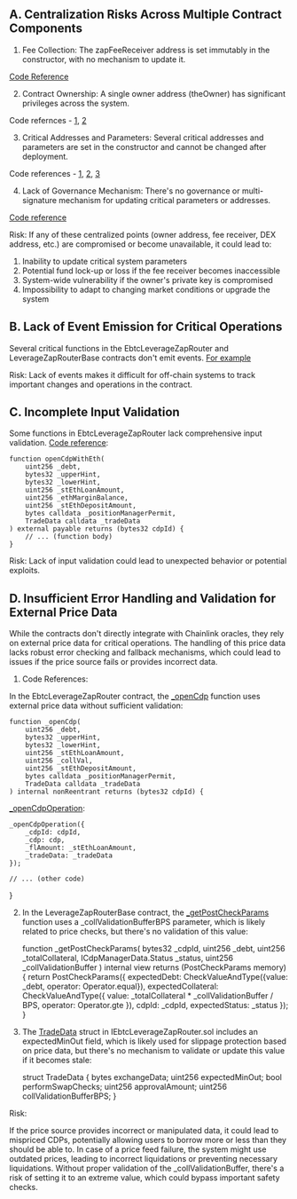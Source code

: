 ## A. Centralization Risks Across Multiple Contract Components

1. Fee Collection: The zapFeeReceiver address is set immutably in the constructor, with no mechanism to update it.

[Code Reference](https://github.com/code-423n4/2024-06-badger/blob/9173558ee1ac8a78a7ae0a39b97b50ff0dd9e0f8/ebtc-zap-router/src/LeverageZapRouterBase.sol#L26C1-L28C6)

2. Contract Ownership: A single owner address (theOwner) has significant privileges across the system.

Code refernces - [1](https://github.com/code-423n4/2024-06-badger/blob/9173558ee1ac8a78a7ae0a39b97b50ff0dd9e0f8/ebtc-zap-router/src/LeverageZapRouterBase.sol#L24-L49), [2](https://github.com/code-423n4/2024-06-badger/blob/9173558ee1ac8a78a7ae0a39b97b50ff0dd9e0f8/ebtc-zap-router/src/LeverageZapRouterBase.sol#L61-L62)


3. Critical Addresses and Parameters: Several critical addresses and parameters are set in the constructor and cannot be changed after deployment.

Code references - [1](https://github.com/code-423n4/2024-06-badger/blob/9173558ee1ac8a78a7ae0a39b97b50ff0dd9e0f8/ebtc-zap-router/src/LeverageZapRouterBase.sol#L22-L28), [2](https://github.com/code-423n4/2024-06-badger/blob/9173558ee1ac8a78a7ae0a39b97b50ff0dd9e0f8/ebtc-zap-router/src/LeverageZapRouterBase.sol#L50-L52), [3](https://github.com/code-423n4/2024-06-badger/blob/9173558ee1ac8a78a7ae0a39b97b50ff0dd9e0f8/ebtc-protocol/packages/contracts/contracts/LeverageMacroBase.sol#L51-L59)

4. Lack of Governance Mechanism: There's no governance or multi-signature mechanism for updating critical parameters or addresses.

[Code reference](https://github.com/code-423n4/2024-06-badger/blob/9173558ee1ac8a78a7ae0a39b97b50ff0dd9e0f8/ebtc-zap-router/src/EbtcLeverageZapRouter.sol#L21-L23)

Risk:
If any of these centralized points (owner address, fee receiver, DEX address, etc.) are compromised or become unavailable, it could lead to:

1. Inability to update critical system parameters
2. Potential fund lock-up or loss if the fee receiver becomes inaccessible
3. System-wide vulnerability if the owner's private key is compromised
4. Impossibility to adapt to changing market conditions or upgrade the system

## B. Lack of Event Emission for Critical Operations

Several critical functions in the EbtcLeverageZapRouter and LeverageZapRouterBase contracts don't emit events. [For example](https://github.com/code-423n4/2024-06-badger/blob/9173558ee1ac8a78a7ae0a39b97b50ff0dd9e0f8/ebtc-zap-router/src/EbtcLeverageZapRouter.sol#L171-L181)


Risk: Lack of events makes it difficult for off-chain systems to track important changes and operations in the contract.

## C. Incomplete Input Validation

Some functions in EbtcLeverageZapRouter lack comprehensive input validation. [Code reference](https://github.com/code-423n4/2024-06-badger/blob/9173558ee1ac8a78a7ae0a39b97b50ff0dd9e0f8/ebtc-zap-router/src/EbtcLeverageZapRouter.sol#L34-L43):

    function openCdpWithEth(
        uint256 _debt,
        bytes32 _upperHint,
        bytes32 _lowerHint,
        uint256 _stEthLoanAmount,
        uint256 _ethMarginBalance,
        uint256 _stEthDepositAmount,
        bytes calldata _positionManagerPermit,
        TradeData calldata _tradeData
    ) external payable returns (bytes32 cdpId) {
        // ... (function body)
    }

Risk: Lack of input validation could lead to unexpected behavior or potential exploits.

## D. Insufficient Error Handling and Validation for External Price Data

While the contracts don't directly integrate with Chainlink oracles, they rely on external price data for critical operations. The handling of this price data lacks robust error checking and fallback mechanisms, which could lead to issues if the price source fails or provides incorrect data.

1. Code References:

In the EbtcLeverageZapRouter contract, the [_openCdp](https://github.com/code-423n4/2024-06-badger/blob/9173558ee1ac8a78a7ae0a39b97b50ff0dd9e0f8/ebtc-zap-router/src/EbtcLeverageZapRouter.sol#L205-L214) function uses external price data without sufficient validation:
    
    function _openCdp(
        uint256 _debt,
        bytes32 _upperHint,
        bytes32 _lowerHint,
        uint256 _stEthLoanAmount,
        uint256 _collVal,
        uint256 _stEthDepositAmount,
        bytes calldata _positionManagerPermit,
        TradeData calldata _tradeData
    ) internal nonReentrant returns (bytes32 cdpId) {

[_openCdpOperation](https://github.com/code-423n4/2024-06-badger/blob/9173558ee1ac8a78a7ae0a39b97b50ff0dd9e0f8/ebtc-zap-router/src/EbtcLeverageZapRouter.sol#L238-L243):

    _openCdpOperation({
        _cdpId: cdpId,
        _cdp: cdp,
        _flAmount: _stEthLoanAmount,
        _tradeData: _tradeData
    });

    // ... (other code)
}

2. In the LeverageZapRouterBase contract, the [_getPostCheckParams](https://github.com/code-423n4/2024-06-badger/blob/9173558ee1ac8a78a7ae0a39b97b50ff0dd9e0f8/ebtc-zap-router/src/LeverageZapRouterBase.sol#L257-L274) function uses a _collValidationBufferBPS parameter, which is likely related to price checks, but there's no validation of this value:

    function _getPostCheckParams(
        bytes32 _cdpId,
        uint256 _debt,
        uint256 _totalCollateral,
        ICdpManagerData.Status _status,
        uint256 _collValidationBuffer
    ) internal view returns (PostCheckParams memory) {
        return
            PostCheckParams({
                expectedDebt: CheckValueAndType({value: _debt, operator: Operator.equal}),
                expectedCollateral: CheckValueAndType({
                    value:  _totalCollateral * _collValidationBuffer / BPS,
                    operator: Operator.gte
                }),
                cdpId: _cdpId,
                expectedStatus: _status
            });
    }

3. The [TradeData](https://github.com/code-423n4/2024-06-badger/blob/9173558ee1ac8a78a7ae0a39b97b50ff0dd9e0f8/ebtc-zap-router/src/interface/IEbtcLeverageZapRouter.sol#L45-L51) struct in IEbtcLeverageZapRouter.sol includes an expectedMinOut field, which is likely used for slippage protection based on price data, but there's no mechanism to validate or update this value if it becomes stale:
    
    struct TradeData {
        bytes exchangeData;
        uint256 expectedMinOut;
        bool performSwapChecks;
        uint256 approvalAmount;
        uint256 collValidationBufferBPS;
    }


Risk:

If the price source provides incorrect or manipulated data, it could lead to mispriced CDPs, potentially allowing users to borrow more or less than they should be able to.
In case of a price feed failure, the system might use outdated prices, leading to incorrect liquidations or preventing necessary liquidations.
Without proper validation of the _collValidationBuffer, there's a risk of setting it to an extreme value, which could bypass important safety checks.